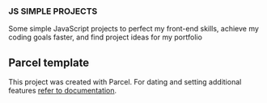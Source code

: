 ### JS SIMPLE PROJECTS

Some simple JavaScript projects to perfect my front-end skills, achieve my
coding goals faster, and find project ideas for my portfolio

## Parcel template

This project was created with Parcel. For dating and setting additional features
[refer to documentation](https://parceljs.org/).
